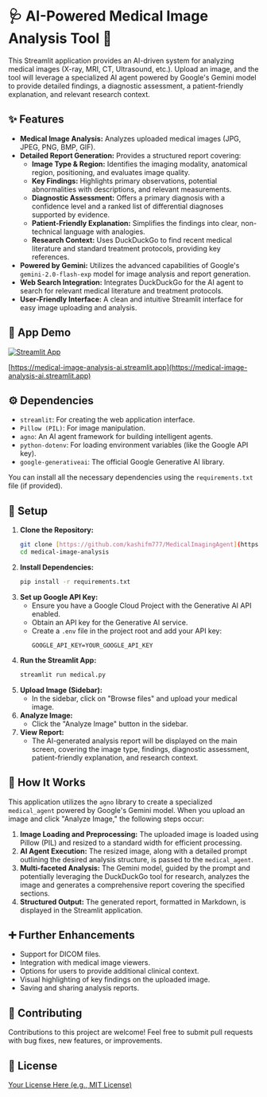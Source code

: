 # 🩺 AI-Powered Medical Image Analysis Tool 🔬

This Streamlit application provides an AI-driven system for analyzing medical images (X-ray, MRI, CT, Ultrasound, etc.). Upload an image, and the tool will leverage a specialized AI agent powered by Google's Gemini model to provide detailed findings, a diagnostic assessment, a patient-friendly explanation, and relevant research context.

## ✨ Features

* **Medical Image Analysis:** Analyzes uploaded medical images (JPG, JPEG, PNG, BMP, GIF).
* **Detailed Report Generation:** Provides a structured report covering:
    * **Image Type & Region:** Identifies the imaging modality, anatomical region, positioning, and evaluates image quality.
    * **Key Findings:** Highlights primary observations, potential abnormalities with descriptions, and relevant measurements.
    * **Diagnostic Assessment:** Offers a primary diagnosis with a confidence level and a ranked list of differential diagnoses supported by evidence.
    * **Patient-Friendly Explanation:** Simplifies the findings into clear, non-technical language with analogies.
    * **Research Context:** Uses DuckDuckGo to find recent medical literature and standard treatment protocols, providing key references.
* **Powered by Gemini:** Utilizes the advanced capabilities of Google's `gemini-2.0-flash-exp` model for image analysis and report generation.
* **Web Search Integration:** Integrates DuckDuckGo for the AI agent to search for relevant medical literature and treatment protocols.
* **User-Friendly Interface:** A clean and intuitive Streamlit interface for easy image uploading and analysis.

## 🚀 App Demo

[![Streamlit App](https://static.streamlit.io/badges/streamlit_badge_black_white.svg)](https://medical-image-analysis-ai.streamlit.app)

[https://medical-image-analysis-ai.streamlit.app](https://medical-image-analysis-ai.streamlit.app)

## ⚙️ Dependencies

* `streamlit`: For creating the web application interface.
* `Pillow (PIL)`: For image manipulation.
* `agno`: An AI agent framework for building intelligent agents.
* `python-dotenv`: For loading environment variables (like the Google API key).
* `google-generativeai`: The official Google Generative AI library.

You can install all the necessary dependencies using the `requirements.txt` file (if provided).

## 🔑 Setup

1.  **Clone the Repository:**
    ```bash
    git clone [https://github.com/kashifm777/MedicalImagingAgent](https://github.com/kashifm777/MedicalImagingAgent)
    cd medical-image-analysis
    ```
2.  **Install Dependencies:**
    ```bash
    pip install -r requirements.txt
    ```
3.  **Set up Google API Key:**
    * Ensure you have a Google Cloud Project with the Generative AI API enabled.
    * Obtain an API key for the Generative AI service.
    * Create a `.env` file in the project root and add your API key:
        ```dotenv
        GOOGLE_API_KEY=YOUR_GOOGLE_API_KEY
        ```
4.  **Run the Streamlit App:**
    ```bash
    streamlit run medical.py
    ```
5.  **Upload Image (Sidebar):**
    * In the sidebar, click on "Browse files" and upload your medical image.
6.  **Analyze Image:**
    * Click the "Analyze Image" button in the sidebar.
7.  **View Report:**
    * The AI-generated analysis report will be displayed on the main screen, covering the image type, findings, diagnostic assessment, patient-friendly explanation, and research context.

## 🧠 How It Works

This application utilizes the `agno` library to create a specialized `medical_agent` powered by Google's Gemini model. When you upload an image and click "Analyze Image," the following steps occur:

1.  **Image Loading and Preprocessing:** The uploaded image is loaded using Pillow (PIL) and resized to a standard width for efficient processing.
2.  **AI Agent Execution:** The resized image, along with a detailed prompt outlining the desired analysis structure, is passed to the `medical_agent`.
3.  **Multi-faceted Analysis:** The Gemini model, guided by the prompt and potentially leveraging the DuckDuckGo tool for research, analyzes the image and generates a comprehensive report covering the specified sections.
4.  **Structured Output:** The generated report, formatted in Markdown, is displayed in the Streamlit application.

## ➕ Further Enhancements

* Support for DICOM files.
* Integration with medical image viewers.
* Options for users to provide additional clinical context.
* Visual highlighting of key findings on the uploaded image.
* Saving and sharing analysis reports.

## 🙏 Contributing

Contributions to this project are welcome! Feel free to submit pull requests with bug fixes, new features, or improvements.

## 📄 License

[Your License Here (e.g., MIT License)](LICENSE)